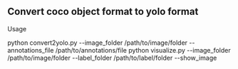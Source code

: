 ## Convert coco object format to yolo format
Usage

python convert2yolo.py --image_folder /path/to/image/folder --annotations_file /path/to/annotations/file
python visualize.py --image_folder /path/to/image/folder --label_folder /path/to/label/folder --show_image